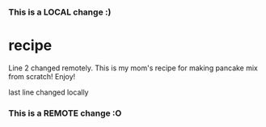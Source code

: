 ### This is a LOCAL change :)
# recipe
Line 2 changed remotely. This is my mom's recipe for making pancake mix from scratch! Enjoy!

last line changed locally
### This is a REMOTE change :O
